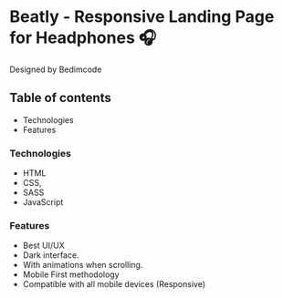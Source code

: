 # Beatly - Responsive Landing Page for Headphones 🎧

Designed by Bedimcode

## Table of contents

-   Technologies
-   Features

### Technologies

-   HTML
-   CSS,
-   SASS
-   JavaScript

### Features

-   Best UI/UX
-   Dark interface.
-   With animations when scrolling.
-   Mobile First methodology
-   Compatible with all mobile devices (Responsive)
